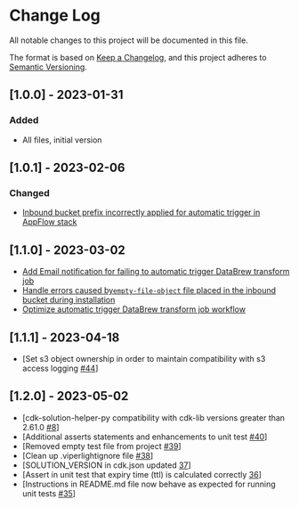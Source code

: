 # Change Log

All notable changes to this project will be documented in this file.

The format is based on [Keep a Changelog](https://keepachangelog.com/en/1.0.0/),
and this project adheres to [Semantic Versioning](https://semver.org/spec/v2.0.0.html).

## [1.0.0] - 2023-01-31

### Added

- All files, initial version

## [1.0.1] - 2023-02-06

### Changed

- [Inbound bucket prefix incorrectly applied for automatic trigger in AppFlow stack](https://github.com/aws-solutions/data-connectors-for-aws-clean-rooms/issues/11)

## [1.1.0] - 2023-03-02

- [Add Email notification for failing to automatic trigger DataBrew transform job](https://github.com/aws-solutions/data-connectors-for-aws-clean-rooms/issues/6)
- [Handle errors caused by`empty-file-object` file placed in the inbound bucket during installation](https://github.com/aws-solutions/data-connectors-for-aws-clean-rooms/issues/19)
- [Optimize automatic trigger DataBrew transform job workflow](https://github.com/aws-solutions/data-connectors-for-aws-clean-rooms/issues/7)

## [1.1.1] - 2023-04-18

- [Set s3 object ownership in order to maintain compatibility with s3 access logging [#44](https://github.com/aws-solutions/data-connectors-for-aws-clean-rooms/issues/44)]

## [1.2.0] - 2023-05-02

- [cdk-solution-helper-py compatibility with cdk-lib versions greater than 2.61.0 [#8](https://github.com/aws-solutions/data-connectors-for-aws-clean-rooms/issues/8)]
- [Additional asserts statements and enhancements to unit test [#40](https://github.com/aws-solutions/data-connectors-for-aws-clean-rooms/issues/40)]
- [Removed empty test file from project [#39](https://github.com/aws-solutions/data-connectors-for-aws-clean-rooms/issues/39)]
- [Clean up .viperlightignore file [#38](https://github.com/aws-solutions/data-connectors-for-aws-clean-rooms/issues/38)]
- [SOLUTION_VERSION in cdk.json updated [37](https://github.com/aws-solutions/data-connectors-for-aws-clean-rooms/issues/37)]
- [Assert in unit test that expiry time (ttl) is calculated correctly [36](https://github.com/aws-solutions/data-connectors-for-aws-clean-rooms/issues/36)]
- [Instructions in README.md file now behave as expected for running unit tests [#35](https://github.com/aws-solutions/data-connectors-for-aws-clean-rooms/issues/35)]
